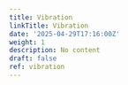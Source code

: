 ```yaml
---
title: Vibration
linkTitle: Vibration
date: '2025-04-29T17:16:00Z'
weight: 1
description: No content
draft: false
ref: vibration
---
```


